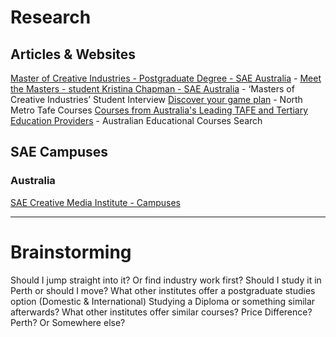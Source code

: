 # Research
## Articles & Websites
[Master of Creative Industries - Postgraduate Degree - SAE Australia](https://sae.edu.au/courses/creative-industries/master-of-creative-industries/) - 
[Meet the Masters - student Kristina Chapman - SAE Australia](https://sae.edu.au/insights/meet-the-masters-masters-student-kristina-chapman/) - ‘Masters of Creative Industries’ Student Interview
[Discover your game plan](https://www.northmetrotafe.wa.edu.au/?gclid=Cj0KCQjwi46iBhDyARIsAE3nVrZAeYsS6BsNBOjqmm4tBhcyZtMDTGx7Ixm3GIj5UmPSVquAMZXToIQaAuQ0EALw_wcB) - North Metro Tafe Courses
[Courses from Australia's Leading TAFE and Tertiary Education Providers](https://www.tafecourses.com.au/) - Australian Educational Courses Search

## SAE Campuses
### Australia
[SAE Creative Media Institute - Campuses](https://sae.edu.au/campuses/)


---
# Brainstorming
Should I jump straight into it? Or find industry work first?
Should I study it in Perth or should I move?
What other institutes offer a postgraduate studies option (Domestic & International)
Studying a Diploma or something similar afterwards?
	What other institutes offer similar courses? Price Difference?
	Perth? Or Somewhere else?

